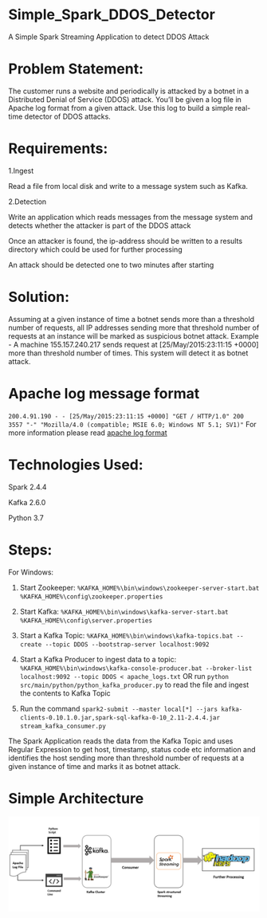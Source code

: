 # Simple_Spark_DDOS_Detector
A Simple Spark Streaming Application to detect DDOS Attack

# Problem Statement:
The customer runs a website and periodically is attacked by a botnet in a Distributed Denial of Service (DDOS) attack. You’ll be given a log file in Apache log format from a given attack. Use this log to build a simple real-time detector of DDOS attacks.

# Requirements:
1.Ingest

  Read a file from local disk and write to a message system such as Kafka.

2.Detection

  Write an application which reads messages from the message system and detects whether the attacker is part of the DDOS attack

  Once an attacker is found, the ip-address should be written to a results directory which could be used for further processing

  An attack should be detected one to two minutes after starting
    
# Solution:

Assuming at a given instance of time a botnet sends more than a threshold number of requests, all IP addresses sending more that threshold number of requests at an instance will be marked as suspicious botnet attack. Example - A machine 155.157.240.217 sends request at [25/May/2015:23:11:15 +0000] more than threshold number of times. This system will detect it as botnet attack.


# Apache log message format

`200.4.91.190 - - [25/May/2015:23:11:15 +0000] "GET / HTTP/1.0" 200 3557 "-" "Mozilla/4.0 (compatible; MSIE 6.0; Windows NT 5.1; SV1)"`
For more information please read [apache log format](http://httpd.apache.org/docs/current/mod/mod_log_config.html)



# Technologies Used:

Spark 2.4.4

Kafka 2.6.0

Python 3.7


# Steps:

For Windows:

1. Start Zookeeper: `%KAFKA_HOME%\bin\windows\zookeeper-server-start.bat %KAFKA_HOME%\config\zookeeper.properties`

2. Start Kafka: `%KAFKA_HOME%\bin\windows\kafka-server-start.bat %KAFKA_HOME%\config\server.properties`

3. Start a Kafka Topic: `%KAFKA_HOME%\bin\windows\kafka-topics.bat --create --topic DDOS --bootstrap-server localhost:9092`

4. Start a Kafka Producer to ingest data to a topic: `%KAFKA_HOME%\bin\windows\kafka-console-producer.bat --broker-list localhost:9092 --topic DDOS < apache_logs.txt`
OR run `python src/main/python/python_kafka_producer.py` to read the file and ingest the contents to Kafka Topic

5. Run the command `spark2-submit --master local[*] --jars kafka-clients-0.10.1.0.jar,spark-sql-kafka-0-10_2.11-2.4.4.jar stream_kafka_consumer.py`


The Spark Application reads the data from the Kafka Topic and uses Regular Expression to get host, timestamp, status code etc information and identifies the host sending more than threshold number of requests at a given instance of time and marks it as botnet attack.


# Simple Architecture

![alt text](https://github.com/bharathhc/Simple_Spark_DDOS_Detector/blob/main/architecture_image.PNG)
